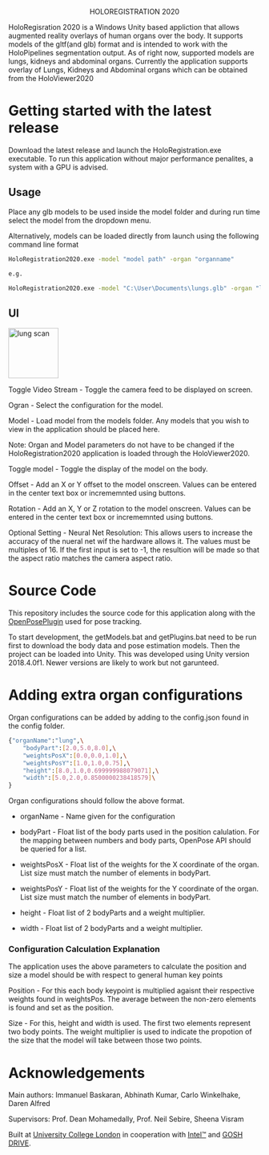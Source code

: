 <p align="center">
  HOLOREGISTRATION 2020
</p>

HoloRegisration 2020 is a Windows Unity based appliction that allows augmented reality overlays of human organs over the body. It supports models of the gltf(and glb) format and is intended to work with the HoloPipelines segmentation output. As of right now, supported models are lungs, kidneys and abdominal organs. Currently the application supports overlay of Lungs, Kidneys and Abdominal organs which can be obtained from the HoloViewer2020

# Getting started with the latest release
Download the latest release and launch the HoloRegistration.exe executable.
To run this application without major performance penalites, a system with a GPU is advised.

## Usage
Place any glb models to be used inside the model folder and during run time select the model from the dropdown menu.

Alternatively, models can be loaded directly from launch using the following command line format
```bash
HoloRegistration2020.exe -model "model path" -organ "organname"

e.g.

HoloRegistration2020.exe -model "C:\User\Documents\lungs.glb" -organ "lungs"
```

## UI
<img width="100" alt="lung scan" src="https://user-images.githubusercontent.com/24493864/81484476-96453600-923d-11ea-9ae2-12f735336f86.png">

Toggle Video Stream - Toggle the camera feed to be displayed on screen.

Ogran - Select the configuration for the model.

Model - Load model from the models folder. Any models that you wish to view in the application should be placed here.

Note: Organ and Model parameters do not have to be changed if the HoloRegistration2020 application is loaded through the HoloViewer2020.

Toggle model - Toggle the display of the model on the body.

Offset - Add an X or Y offset to the model onscreen. Values can be entered in the center text box or incrememnted using buttons. 

Rotation - Add an X, Y or Z rotation to the model onscreen. Values can be entered in the center text box or incrememnted using buttons.

Optional Setting - Neural Net Resolution: This allows users to increase the accuracy of the nueral net wif the hardware allows it. The values must be multiples of 16. If the first input is set to -1, the resultion will be made so that the aspect ratio matches the camera aspect ratio.

# Source Code
This repository includes the source code for this application along with the [OpenPosePlugin](https://github.com/CMU-Perceptual-Computing-Lab/openpose_unity_plugin) used for pose tracking.

To start development, the getModels.bat and getPlugins.bat need to be run first to download the body data and pose estimation models. Then the project can be loaded into Unity. This was developed using Unity version 2018.4.0f1. Newer versions are likely to work but not garunteed.

# Adding extra organ configurations
Organ configurations can be added by adding to the config.json found in the config folder.
```bash
{"organName":"lung",\
    "bodyPart":[2.0,5.0,8.0],\
    "weightsPosX":[0.0,0.0,1.0],\
    "weightsPosY":[1.0,1.0,0.75],\
    "height":[8.0,1.0,0.699999988079071],\
    "width":[5.0,2.0,0.8500000238418579]\
}
```
Organ configurations should follow the above format. 

- organName - Name given for the configuration

- bodyPart - Float list of the body parts used in the position calulation. For the mapping between numbers and body parts, OpenPose API should be queried for a list.

- weightsPosX - Float list of the weights for the X coordinate of the organ. List size must match the number of elements in bodyPart.

- weightsPosY - Float list of the weights for the Y coordinate of the organ. List size must match the number of elements in bodyPart.

- height - Float list of 2 bodyParts and a weight multiplier.

- width - Float list of 2 bodyParts and a weight multiplier.

### Configuration Calculation Explanation

The application uses the above parameters to calculate the position and size a model should be with respect to general human key points

Position - For this each body keypoint is multiplied agaisnt their respective weights found in weightsPos. The average between the non-zero elements is found and set as the position.

Size - For this, height and width is used. The first two elements represent two body points. The weight multiplier is used to indicate the propotion of the size that the model will take between those two points.

# Acknowledgements
Main authors: Immanuel Baskaran, Abhinath Kumar, Carlo Winkelhake, Daren Alfred

Supervisors: Prof. Dean Mohamedally, Prof. Neil Sebire, Sheena Visram

Built at [University College London](https://www.ucl.ac.uk/) in cooperation with [Intel™](https://www.intel.co.uk) and [GOSH DRIVE](https://www.goshdrive.com/).

